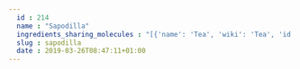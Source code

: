 ```yaml
---
  id : 214
  name : "Sapodilla"
  ingredients_sharing_molecules : "[{'name': 'Tea', 'wiki': 'Tea', 'id': 310, 'category': 'Plant', 'common_molecules': [89594, 5280443, 5280598, 6054, 7284, 527, 9064, 8094, 638278, 6072, 26447, 5363388, 644104, 5280511, 650, 5367719, 13144, 180, 637775, 61020, 247, 8452, 853433, 72276, 638011, 1889, 15394, 5280445, 637566, 240, 33931, 5365811, 8130, 798, 6569, 7148, 441005, 6561, 65084, 637542, 441484, 31234, 107971, 5284639, 10448, 338, 7288, 8723, 11552, 79803, 1110, 6050, 6986, 7501, 5318042, 31260, 2345, 5280863, 784, 10393, 439341, 7150, 1549026, 126, 4133, 998, 7847, 445070, 768, 323, 1183, 9862, 5281708, 637511, 5284503, 802, 72, 61503, 643941, 999, 8499, 439246, 244, 8768, 439263, 1130, 454, 107, 878, 444539, 18635, 7858, 4788, 8857, 5315892, 11509, 6184, 643779, 23235, 6251, 439533, 11128, 7654]}, {'name': 'Peach', 'wiki': 'Peach#Nectarines', 'id': 201, 'category': 'Fruit', 'common_molecules': [89594, 5280443, 5280598, 12232, 6054, 7284, 527, 9064, 8094, 638278, 6072, 26447, 5363388, 644104, 5280511, 650, 5367719, 13144, 180, 637775, 61020, 247, 8452, 853433, 72276, 638011, 1889, 15394, 5280445, 637566, 240, 33931, 5365811, 8130, 798, 6569, 441005, 6561, 65084, 637542, 441484, 107971, 5284639, 10448, 338, 7288, 8723, 11552, 79803, 1110, 6050, 6986, 7501, 5318042, 31260, 2345, 5280863, 784, 10393, 439341, 7150, 1549026, 126, 4133, 998, 7847, 445070, 768, 323, 1183, 9862, 5281708, 637511, 5284503, 802, 72, 61503, 643941, 999, 439246, 244, 8768, 439263, 1130, 454, 107, 878, 444539, 18635, 7858, 4788, 8857, 5315892, 11509, 6184, 643779, 23235, 6251, 439533, 11128, 7654]}, {'name': 'Strawberry', 'wiki': 'Strawberry', 'id': 234, 'category': 'Berry', 'common_molecules': [89594, 5280443, 5280598, 12232, 6054, 7284, 527, 9064, 8094, 638278, 6072, 26447, 5363388, 644104, 5280511, 650, 5367719, 13144, 4788, 637775, 61020, 247, 8452, 853433, 72276, 638011, 1889, 15394, 5280445, 637566, 240, 33931, 5365811, 8130, 798, 6569, 441005, 6561, 65084, 637542, 441484, 31234, 107971, 5284639, 10448, 338, 7288, 8723, 11552, 79803, 1110, 6050, 6986, 5318042, 31260, 2345, 5280863, 784, 10393, 439341, 7150, 1549026, 126, 998, 7847, 445070, 768, 323, 1183, 9862, 5281708, 637511, 5284503, 802, 180, 72, 61503, 643941, 999, 439246, 244, 8768, 439263, 1130, 454, 107, 878, 444539, 18635, 7858, 7501, 8857, 5315892, 11509, 6184, 643779, 6251, 439533, 11128, 7654]}, {'name': 'Beans', 'wiki': 'Bean', 'id': 284, 'category': 'Legume', 'common_molecules': [89594, 5280443, 5280598, 12232, 6054, 7284, 527, 9064, 8094, 638278, 6072, 26447, 5363388, 644104, 5280511, 650, 5367719, 13144, 180, 637775, 61020, 247, 8452, 853433, 72276, 638011, 1889, 15394, 5280445, 637566, 240, 33931, 5365811, 8130, 798, 6569, 441005, 6561, 65084, 637542, 441484, 107971, 5284639, 10448, 338, 7288, 8723, 11552, 79803, 1110, 6050, 6986, 7501, 5318042, 31260, 2345, 5280863, 784, 10393, 439341, 7150, 1549026, 126, 4133, 998, 7847, 445070, 768, 323, 1183, 9862, 5281708, 637511, 5284503, 802, 72, 61503, 643941, 999, 439246, 244, 8768, 439263, 1130, 454, 107, 878, 444539, 18635, 7858, 4788, 8857, 5315892, 11509, 6184, 643779, 6251, 439533, 11128, 7654]}, {'name': 'Peanut', 'wiki': 'Peanut', 'id': 287, 'category': 'Nut', 'common_molecules': [89594, 5280443, 5280598, 12232, 6054, 7284, 527, 9064, 8094, 638278, 6072, 26447, 5363388, 644104, 5280511, 650, 5367719, 13144, 4788, 637775, 61020, 247, 8452, 853433, 72276, 638011, 1889, 15394, 5280445, 637566, 240, 33931, 5365811, 8130, 798, 6569, 7148, 441005, 6561, 65084, 637542, 441484, 107971, 5284639, 10448, 338, 7288, 8723, 11552, 79803, 1110, 6050, 6986, 5318042, 31260, 2345, 5280863, 784, 10393, 439341, 7150, 1549026, 126, 998, 7847, 445070, 768, 323, 1183, 9862, 5281708, 637511, 5284503, 802, 180, 72, 61503, 643941, 999, 439246, 244, 8768, 439263, 1130, 454, 107, 878, 444539, 18635, 7858, 7501, 8857, 5315892, 11509, 6184, 643779, 6251, 439533, 11128, 7654]}]"
  slug : sapodilla
  date : 2019-03-26T08:47:11+01:00
---
```



